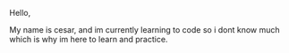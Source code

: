 Hello,

My name is cesar, and im currently learning to code so i dont know much which is why im here to learn and practice.

<!---
CeSaRMr07/CeSaRMr07 is a ✨ special ✨ repository because its `README.md` (this file) appears on your GitHub profile.
You can click the Preview link to take a look at your changes.
--->
